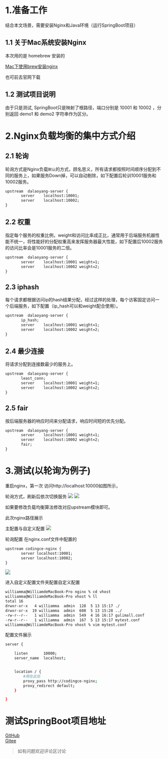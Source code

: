 # 1.准备工作
结合本文场景，需要安装Nginx和Java环境（运行SpringBoot项目）

## 1.1 关于Mac系统安装Nginx

本次用的是 homebrew 安装的

[Mac下使用brew安装nginx](https://blog.csdn.net/weixin_43874301/article/details/115641598?ops_request_misc=%257B%2522request%255Fid%2522%253A%2522162089135716780366547932%2522%252C%2522scm%2522%253A%252220140713.130102334.pc%255Fblog.%2522%257D&request_id=162089135716780366547932&biz_id=0&utm_medium=distribute.pc_search_result.none-task-blog-2~blog~first_rank_v2~rank_v29-2-115641598.pc_v2_rank_blog_default&utm_term=nginx&spm=1018.2226.3001.4450)

也可前去官网下载

## 1.2 测试项目说明
由于只是测试, SpringBoot只是映射了根路径，端口分别是 10001 和 10002 ，分别返回 demo1 和 demo2 字符串作为区分。

# 2.Nginx负载均衡的集中方式介绍
## 2.1 轮询
轮询方式是Nginx负载`默认`的方式，顾名思义，所有请求都按照时间顺序分配到不同的服务上，如果服务Down掉，可以自动剔除，如下配置后轮训10001服务和10002服务。

```xml
upstream  dalaoyang-server {
       server    localhost:10001;
       server    localhost:10002;
}
```

## 2.2 权重
指定每个服务的权重比例，weight和访问比率成正比，通常用于后端服务机器性能不统一，将性能好的分配权重高来发挥服务器最大性能，如下配置后10002服务的访问比率会是10001服务的二倍。

```xml
upstream  dalaoyang-server {
       server    localhost:10001 weight=1;
       server    localhost:10002 weight=2;
}
```

## 2.3 iphash
每个请求都根据访问ip的hash结果分配，经过这样的处理，每个访客固定访问一个后端服务，如下配置（ip_hash可以和weight配合使用）。

```xml
upstream  dalaoyang-server {
       ip_hash; 
       server    localhost:10001 weight=1;
       server    localhost:10002 weight=2;
}
```
## 2.4 最少连接
将请求分配到连接数最少的服务上。
```xml
upstream  dalaoyang-server {
       least_conn;
       server    localhost:10001 weight=1;
       server    localhost:10002 weight=2;
}
```
## 2.5 fair
按后端服务器的响应时间来分配请求，响应时间短的优先分配。
```xml
upstream  dalaoyang-server {
       server    localhost:10001 weight=1;
       server    localhost:10002 weight=2;
       fair;  
}
```


# 3.测试(以轮询为例子)
重启nginx，第一次 访问http://localhost:10000如图所示，

轮询方式，刷新后依次切换服务
![](https://cdn.jsdelivr.net/gh/xzMhehe/StaticFile_CDN/static/img/nginx01.png)
![](https://cdn.jsdelivr.net/gh/xzMhehe/StaticFile_CDN/static/img/nginx02.png)

如果要修改负载均衡算法修改对应upstream模块即可。

此次nginx路径展示

主配置与自定义配置
![](https://cdn.jsdelivr.net/gh/xzMhehe/StaticFile_CDN/static/img/myconf01.png)

轮询配置 在nginx.conf文件中配置的
```xml
upstream codingce-nginx {
       server localhost:10001;
       server localhost:10002;
}
```
![](https://cdn.jsdelivr.net/gh/xzMhehe/StaticFile_CDN/static/img/myconf02.png)


进入自定义配置文件夹配置自定义配置
```bash
williamma@WilliamdeMacBook-Pro nginx % cd vhost 
williamma@WilliamdeMacBook-Pro vhost % ll
total 16
drwxr-xr-x   4 williamma  admin  128  5 13 15:17 ./
drwxr-xr-x  19 williamma  admin  608  5 13 15:28 ../
-rw-r--r--   1 williamma  admin  549  4 16 16:17 gulimall.conf
-rw-r--r--   1 williamma  admin  167  5 13 15:17 mytest.conf
williamma@WilliamdeMacBook-Pro vhost % vim mytest.conf 
```

配置文件展示
```bash
server {

    listen       10000;
    server_name  localhost;


    location / {
    	#用在此处
        proxy_pass http://codingce-nginx;
        proxy_redirect default;
    }

}
```

# 测试SpringBoot项目地址

[GitHub](https://github.com/xzMhehe/codingce-java)     
[Gitee](https://gitee.com/codingce/codingce-java)

>如有问题欢迎评论区讨论